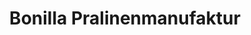 ---
title: "Bonilla Pralinenmanufaktur"
url: /herrenberg/bonilla-pralinenmanufaktur/
shop: Schokolade
---